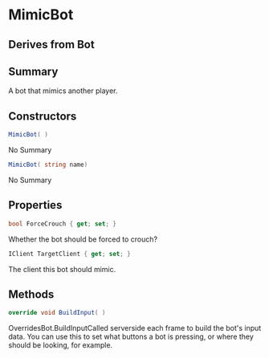 # MimicBot

## Derives from Bot

## Summary

A bot that mimics another player.
## Constructors

```c#
MimicBot( ) 
```
No Summary
```c#
MimicBot( string name) 
```
No Summary
## Properties

```c#
bool ForceCrouch { get; set; } 
```
Whether the bot should be forced to crouch?
```c#
IClient TargetClient { get; set; } 
```
The client this bot should mimic.
## Methods

```c#
override void BuildInput( ) 
```
OverridesBot.BuildInputCalled serverside each frame to build the bot's input data. You can use this to set what
buttons a bot is pressing, or where they should be looking, for example.

